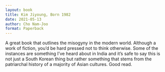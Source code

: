 ```yaml
---
layout: book
title: Kim Jiyoung, Born 1982
date: 2021-05-13
author: Cho Nam-Joo
format: Paperback
---
```


A great book that outlines the misogyny in the modern world. Although a work of fiction, you’d be hard pressed not to think otherwise. Some of the instances are something I’ve heard about in India and it’s safe to say this is not just a South Korean thing but rather something that stems from the patriarchal history of a majority of Asian cultures. Good read.
